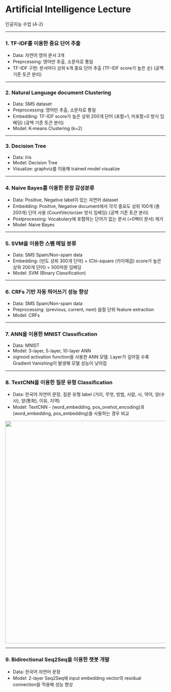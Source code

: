 # Artificial Intelligence Lecture
인공지능 수업 (4-2)


-------------------------------------------------
### 1. TF-IDF를 이용한 중요 단어 추출
- Data: 자연어 영어 문서 3개
- Preprcessing: 영어만 추출, 소문자로 통일 
- TF-IDF 구현: 문서마다 상위 k개 중요 단어 추출 (TF-IDF score가 높은 순) (공백 기준 토큰 분리)



--------------------------------------------------
### 2. Natural Language document Clustering
- Data: SMS dataset
- Preprocessing: 영어만 추출, 소문자로 통일
- Embedding: TF-IDF score가 높은 상위 200개 단어 (포함=1, 미포함=0 방식 임베딩) (공백 기준 토큰 분리)
- Model: K-means Clustering (k=2)



-------------------------------------------------
### 3. Decision Tree
- Data: Iris
- Model: Decision Tree
- Visualize: graphviz를 이용해 trained model visualize



-------------------------------------------------
### 4. Naive Bayes를 이용한 문장 감성분류
- Data: Positive, Negative label이 있는 자연어 dataset
- Embedding: Positive, Negative document에서 각각 중요도 상위 100개 (총 200개) 단어 사용 (CountVectorizer 방식 임베딩) (공백 기준 토큰 분리)
- Postprocessing: Vocabulary에 포함하는 단어가 없는 문서 (=0벡터 문서) 제거 
- Model: Naive Bayes



-------------------------------------------------
### 5. SVM을 이용한 스펨 메일 분류
- Data: SMS Spam/Non-spam data
- Embedding: (빈도 상위 300개 단어) + (Chi-square (카이제곱) score가 높은 상위 200개 단어) = 500차원 임베딩
- Model: SVM (Binary Classification)



-------------------------------------------------
### 6. CRFs 기반 자동 띄어쓰기 성능 향상
- Data: SMS Spam/Non-spam data
- Preprocessing: (previous, current, next) 음절 단위 feature extraction  
- Model: CRFs 


-------------------------------------------------
### 7. ANN을 이용한 MNIST Classification
- Data: MNIST
- Model: 3-layer, 5-layer, 10-layer ANN
- sigmoid activation function을 사용한 ANN 모델. Layer가 깊어질 수록 Gradient Vanishing이 발생해 모델 성능이 낮아짐


-------------------------------------------------
### 8. TextCNN을 이용한 질문 유형 Classification
- Data: 한국어 자연어 문장, 질문 유형 label (거리, 무엇, 방법, 사람, 시, 약어, 양(수사), 양(통화), 이유, 지역)
- Model: TextCNN - (word_embedding, pos_onehot_encoding)과 (word_embedding, pos_embedding)을 사용하는 경우 비교 
<img src="https://user-images.githubusercontent.com/46714683/103270178-bad36580-49fa-11eb-8581-83aba64181da.png" width="600" height="700">


-------------------------------------------------
### 9. Bidirectional Seq2Seq을 이용한 챗봇 개발
- Data: 한국어 자연어 문장
- Model: 2-layer Seq2Seq에 input embedding vector의 residual connection을 적용해 성능 향상


